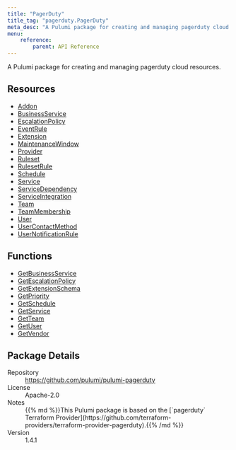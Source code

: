 ```yaml
---
title: "PagerDuty"
title_tag: "pagerduty.PagerDuty"
meta_desc: "A Pulumi package for creating and managing pagerduty cloud resources."
menu:
    reference:
        parent: API Reference
---
```


<!-- WARNING: this file was generated by Pulumi Docs Generator. -->
<!-- Do not edit by hand unless you're certain you know what you are doing! -->

A Pulumi package for creating and managing pagerduty cloud resources.

<h2 id="resources">Resources</h2>
<ul class="api">
    <li><a href="addon" title="Addon"><span class="symbol resource"></span>Addon</a></li>
    <li><a href="businessservice" title="BusinessService"><span class="symbol resource"></span>BusinessService</a></li>
    <li><a href="escalationpolicy" title="EscalationPolicy"><span class="symbol resource"></span>EscalationPolicy</a></li>
    <li><a href="eventrule" title="EventRule"><span class="symbol resource"></span>EventRule</a></li>
    <li><a href="extension" title="Extension"><span class="symbol resource"></span>Extension</a></li>
    <li><a href="maintenancewindow" title="MaintenanceWindow"><span class="symbol resource"></span>MaintenanceWindow</a></li>
    <li><a href="provider" title="Provider"><span class="symbol resource"></span>Provider</a></li>
    <li><a href="ruleset" title="Ruleset"><span class="symbol resource"></span>Ruleset</a></li>
    <li><a href="rulesetrule" title="RulesetRule"><span class="symbol resource"></span>RulesetRule</a></li>
    <li><a href="schedule" title="Schedule"><span class="symbol resource"></span>Schedule</a></li>
    <li><a href="service" title="Service"><span class="symbol resource"></span>Service</a></li>
    <li><a href="servicedependency" title="ServiceDependency"><span class="symbol resource"></span>ServiceDependency</a></li>
    <li><a href="serviceintegration" title="ServiceIntegration"><span class="symbol resource"></span>ServiceIntegration</a></li>
    <li><a href="team" title="Team"><span class="symbol resource"></span>Team</a></li>
    <li><a href="teammembership" title="TeamMembership"><span class="symbol resource"></span>TeamMembership</a></li>
    <li><a href="user" title="User"><span class="symbol resource"></span>User</a></li>
    <li><a href="usercontactmethod" title="UserContactMethod"><span class="symbol resource"></span>UserContactMethod</a></li>
    <li><a href="usernotificationrule" title="UserNotificationRule"><span class="symbol resource"></span>UserNotificationRule</a></li>
</ul>

<h2 id="functions">Functions</h2>
<ul class="api">
    <li><a href="getbusinessservice" title="GetBusinessService"><span class="symbol function"></span>GetBusinessService</a></li>
    <li><a href="getescalationpolicy" title="GetEscalationPolicy"><span class="symbol function"></span>GetEscalationPolicy</a></li>
    <li><a href="getextensionschema" title="GetExtensionSchema"><span class="symbol function"></span>GetExtensionSchema</a></li>
    <li><a href="getpriority" title="GetPriority"><span class="symbol function"></span>GetPriority</a></li>
    <li><a href="getschedule" title="GetSchedule"><span class="symbol function"></span>GetSchedule</a></li>
    <li><a href="getservice" title="GetService"><span class="symbol function"></span>GetService</a></li>
    <li><a href="getteam" title="GetTeam"><span class="symbol function"></span>GetTeam</a></li>
    <li><a href="getuser" title="GetUser"><span class="symbol function"></span>GetUser</a></li>
    <li><a href="getvendor" title="GetVendor"><span class="symbol function"></span>GetVendor</a></li>
</ul>

<h2 id="package-details">Package Details</h2>
<dl class="package-details">
	<dt>Repository</dt>
	<dd><a href="https://github.com/pulumi/pulumi-pagerduty">https://github.com/pulumi/pulumi-pagerduty</a></dd>
	<dt>License</dt>
	<dd>Apache-2.0</dd>
	<dt>Notes</dt>
	<dd>{{% md %}}This Pulumi package is based on the [`pagerduty` Terraform Provider](https://github.com/terraform-providers/terraform-provider-pagerduty).{{% /md %}}</dd>
	<dt>Version</dt>
	<dd>1.4.1</dd>
</dl>

